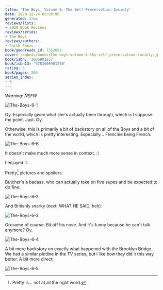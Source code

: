 ```yaml
---
title: 'The Boys, Volume 6: The Self-Preservation Society'
date: 2020-12-24 00:00:00
generated: true
reviews/lists:
- 2020 Book Reviews
reviews/series:
- The Boys
reviews/authors:
- Garth Ennis
book/goodreads_id: 7352661
cover: /embeds/books/the-boys-volume-6-the-self-preservation-society.jpg
book/isbn: '1606901257'
book/isbn13: '9781606901250'
rating: 5
book/pages: 200
series_index:
- 6
---
```

*Warning: NSFW*  

![The-Boys-6-1](/embeds/books/attachments/the-boys-6-1.jpg)  

<!--more-->

Oy. Especially given what she's actually been through, which is I suppose the point. Just. Oy.  

Otherwise, this is primarily a bit of backstory on all of the Boys and a bit of the world, which is pretty interesting. Especially... Frenchie being French:  

![The-Boys-6-6](/embeds/books/attachments/the-boys-6-6.jpg)  

It doesn't make much more sense in context. :)  

I enjoyed it.  

Pretty[^oy] pictures and spoilers:  

Butcher's a badass, who can actually take on five supes and be expected to do fine:  

![The-Boys-6-2](/embeds/books/attachments/the-boys-6-2.jpg)  

And Britishly snarky (next: WHAT HE SAID, heh):  

![The-Boys-6-3](/embeds/books/attachments/the-boys-6-3.jpg)  

Grusome of course. Bit off his nose. And it's funny because he can't talk anymore? Oy.  

![The-Boys-6-4](/embeds/books/attachments/the-boys-6-4.jpg)  

A bit more backstory on exactly what happened with the Brooklyn Bridge. We had a similar plotline in the TV series, but I like how they did it this way better. A bit more direct:  

![The-Boys-6-5](/embeds/books/attachments/the-boys-6-5.jpg)  

[^oy]: Pretty is... not at all the right word.